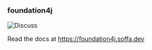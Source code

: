 ### foundation4j

![Discuss](https://img.shields.io/badge/release-0.9.11-green.svg?style=flat)

Read the docs at https://foundation4j.soffa.dev 
